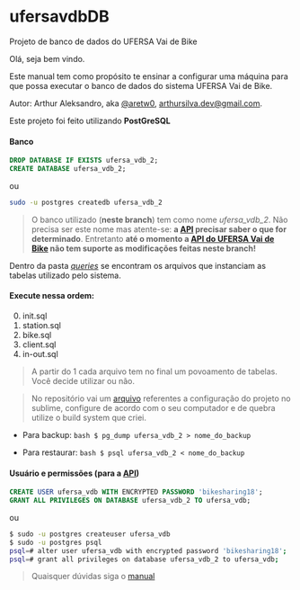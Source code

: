 # ufersavdbDB
Projeto de banco de dados do UFERSA Vai de Bike

Olá, seja bem vindo.

Este manual tem como propósito te ensinar a configurar uma máquina para que possa executar o banco de dados do sistema UFERSA Vai de Bike.

Autor: Arthur Aleksandro, aka [@aretw0](https://github.com/aretw0), arthursilva.dev@gmail.com.

Este projeto foi feito utilizando **PostGreSQL**

#### Banco
```sql
DROP DATABASE IF EXISTS ufersa_vdb_2;
CREATE DATABASE ufersa_vdb_2;
```
ou
```bash
sudo -u postgres createdb ufersa_vdb_2
```
>O banco utilizado (**neste branch**) tem como nome *ufersa_vdb_2*. Não precisa ser este nome mas atente-se: **a [API](https://github.com/UFERSA-Vai-de-Bike/ufersavdbAPI/blob/master/db/connector.js) precisar saber o que for determinado**. Entretanto **até o momento a [API do UFERSA Vai de Bike](https://github.com/UFERSA-Vai-de-Bike/ufersavdbAPI) não tem suporte as modificações feitas neste branch!**

Dentro da pasta [*queries*](https://github.com/UFERSA-Vai-de-Bike/ufersavdbDB/tree/bd2/queries) se encontram os arquivos que instanciam as tabelas utilizado pelo sistema.

#### Execute nessa ordem:

0. init.sql
1. station.sql
2. bike.sql
3. client.sql
4. in-out.sql

>A partir do 1 cada arquivo tem no final um povoamento de tabelas. Você decide utilizar ou não.

>No repositório vai um [arquivo](https://github.com/UFERSA-Vai-de-Bike/ufersavdbDB/blob/bd2/bd2-project.sublime-project) referentes a configuração do projeto no sublime, configure de acordo com o seu computador e de quebra utilize o build system que criei.

- Para backup:
```bash $ pg_dump ufersa_vdb_2 > nome_do_backup```

- Para restaurar:
```bash $ psql ufersa_vdb_2 < nome_do_backup```

#### Usuário e permissões (para a [API](https://github.com/UFERSA-Vai-de-Bike/ufersavdbAPI/blob/master/db/connector.js))
```sql
CREATE USER ufersa_vdb WITH ENCRYPTED PASSWORD 'bikesharing18';
GRANT ALL PRIVILEGES ON DATABASE ufersa_vdb_2 TO ufersa_vdb;
```
ou
```bash
$ sudo -u postgres createuser ufersa_vdb
$ sudo -u postgres psql
psql=# alter user ufersa_vdb with encrypted password 'bikesharing18';
psql=# grant all privileges on database ufersa_vdb_2 to ufersa_vdb;
```
>Quaisquer dúvidas siga o [manual](https://medium.com/coding-blocks/creating-user-database-and-adding-access-on-postgresql-8bfcd2f4a91e)
